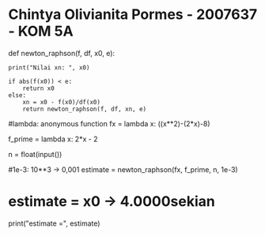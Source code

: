 # Chintya Olivianita Pormes - 2007637 - KOM 5A
def newton_raphson(f, df, x0, e):

    print("Nilai xn: ", x0)

    if abs(f(x0)) < e:  
        return x0
    else:
        xn = x0 - f(x0)/df(x0)
        return newton_raphson(f, df, xn, e)

#lambda: anonymous function 
fx = lambda x: ((x**2)-(2*x)-8)

f_prime = lambda x: 2*x - 2

n = float(input())

#1e-3: 10**3 -> 0,001
estimate = newton_raphson(fx, f_prime, n, 1e-3)

# estimate = x0 -> 4.0000sekian
print("estimate =", estimate)
